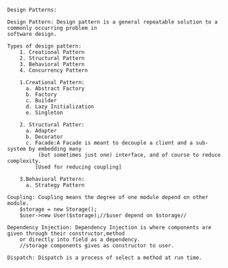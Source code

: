     Design Patterns:

    Design Pattern: Design pattern is a general repeatable solution to a commonly occurring problem in
    software design.
    
    Types of design pattern:
        1. Creational Pattern
        2. Structural Pattern
        3. Behavioral Pattern
        4. Concurrency Pattern
      
        1.Creational Pattern:
          a. Abstract Factory
          b. Factory
          c. Builder
          d. Lazy Initialization
          e. Singleton
      
        2. Structural Patter:
          a. Adapter
          b. Decorator
          c. Facade:A Facade is meant to decouple a client and a sub-system by embedding many 
              (but sometimes just one) interface, and of course to reduce complexity.
             [Used for reducing coupling]
          
        3.Behavioral Pattern:
          a. Strategy Pattern
      
    Coupling: Coupling means the degree of one module depend on other module.
      	$storage = new Storage();
      	$user->new User($storage);//$user depend on $storage//
      	
    Dependency Injection: Dependency Injection is where components are given through their constructor,method
        or directly into field as a dependency.
      	//storage components gives as constructor to user.
      	
    Dispatch: Dispatch is a process of select a method at run time.
